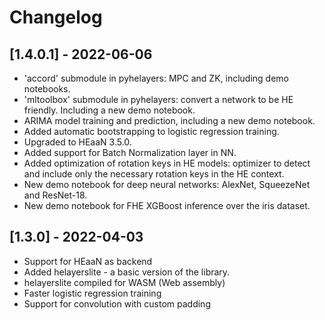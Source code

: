 # Changelog

## [1.4.0.1] - 2022-06-06

* 'accord' submodule in pyhelayers: MPC and ZK, including demo notebooks.
* 'mltoolbox' submodule in pyhelayers: convert a network to be HE friendly. Including a new demo notebook.
* ARIMA model training and prediction, including a new demo notebook.
* Added automatic bootstrapping to logistic regression training.
* Upgraded to HEaaN 3.5.0.
* Added support for Batch Normalization layer in NN.
* Added optimization of rotation keys in HE models: optimizer to detect and include only the necessary rotation keys in the HE context.
* New demo notebook for deep neural networks: AlexNet, SqueezeNet and ResNet-18.
* New demo notebook for FHE XGBoost inference over the iris dataset.

## [1.3.0] - 2022-04-03

* Support for HEaaN as backend
* Added helayerslite - a basic version of the library.
* helayerslite compiled for WASM (Web assembly)
* Faster logistic regression training
* Support for convolution with custom padding
